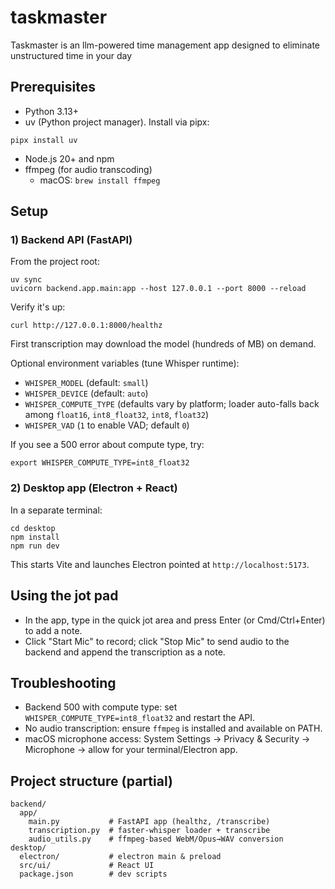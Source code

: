 # taskmaster
Taskmaster is an llm-powered time management app designed to eliminate unstructured time in your day

## Prerequisites
- Python 3.13+
- uv (Python project manager). Install via pipx:
```
pipx install uv
```
- Node.js 20+ and npm
- ffmpeg (for audio transcoding)
  - macOS: `brew install ffmpeg`

## Setup

### 1) Backend API (FastAPI)
From the project root:
```
uv sync
uvicorn backend.app.main:app --host 127.0.0.1 --port 8000 --reload
```
Verify it's up:
```
curl http://127.0.0.1:8000/healthz
```

First transcription may download the model (hundreds of MB) on demand.

Optional environment variables (tune Whisper runtime):
- `WHISPER_MODEL` (default: `small`)
- `WHISPER_DEVICE` (default: `auto`)
- `WHISPER_COMPUTE_TYPE` (defaults vary by platform; loader auto-falls back among `float16`, `int8_float32`, `int8`, `float32`)
- `WHISPER_VAD` (`1` to enable VAD; default `0`)

If you see a 500 error about compute type, try:
```
export WHISPER_COMPUTE_TYPE=int8_float32
```

### 2) Desktop app (Electron + React)
In a separate terminal:
```
cd desktop
npm install
npm run dev
```
This starts Vite and launches Electron pointed at `http://localhost:5173`.

## Using the jot pad
- In the app, type in the quick jot area and press Enter (or Cmd/Ctrl+Enter) to add a note.
- Click "Start Mic" to record; click "Stop Mic" to send audio to the backend and append the transcription as a note.

## Troubleshooting
- Backend 500 with compute type: set `WHISPER_COMPUTE_TYPE=int8_float32` and restart the API.
- No audio transcription: ensure `ffmpeg` is installed and available on PATH.
- macOS microphone access: System Settings → Privacy & Security → Microphone → allow for your terminal/Electron app.

## Project structure (partial)
```
backend/
  app/
    main.py           # FastAPI app (healthz, /transcribe)
    transcription.py  # faster-whisper loader + transcribe
    audio_utils.py    # ffmpeg-based WebM/Opus→WAV conversion
desktop/
  electron/           # electron main & preload
  src/ui/             # React UI
  package.json        # dev scripts
```

